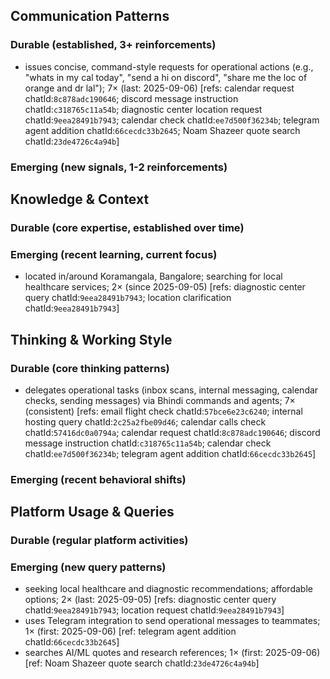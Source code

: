 ## Communication Patterns
### Durable (established, 3+ reinforcements)
- issues concise, command-style requests for operational actions (e.g., "whats in my cal today", "send a hi on discord", "share me the loc of orange and dr lal"); 7× (last: 2025-09-06) [refs: calendar request chatId:`8c878adc190646`; discord message instruction chatId:`c318765c11a54b`; diagnostic center location request chatId:`9eea28491b7943`; calendar check chatId:`ee7d500f36234b`; telegram agent addition chatId:`66cecdc33b2645`; Noam Shazeer quote search chatId:`23de4726c4a94b`]

### Emerging (new signals, 1-2 reinforcements)

## Knowledge & Context
### Durable (core expertise, established over time)

### Emerging (recent learning, current focus)
- located in/around Koramangala, Bangalore; searching for local healthcare services; 2× (since 2025-09-05) [refs: diagnostic center query chatId:`9eea28491b7943`; location clarification chatId:`9eea28491b7943`]

## Thinking & Working Style
### Durable (core thinking patterns)
- delegates operational tasks (inbox scans, internal messaging, calendar checks, sending messages) via Bhindi commands and agents; 7× (consistent) [refs: email flight check chatId:`57bce6e23c6240`; internal hosting query chatId:`2c25a2fbe09d46`; calendar calls check chatId:`57416dc0a0794a`; calendar request chatId:`8c878adc190646`; discord message instruction chatId:`c318765c11a54b`; calendar check chatId:`ee7d500f36234b`; telegram agent addition chatId:`66cecdc33b2645`]

### Emerging (recent behavioral shifts)

## Platform Usage & Queries
### Durable (regular platform activities)

### Emerging (new query patterns)
- seeking local healthcare and diagnostic recommendations; affordable options; 2× (last: 2025-09-05) [refs: diagnostic center query chatId:`9eea28491b7943`; location request chatId:`9eea28491b7943`]
- uses Telegram integration to send operational messages to teammates; 1× (first: 2025-09-06) [ref: telegram agent addition chatId:`66cecdc33b2645`]
- searches AI/ML quotes and research references; 1× (first: 2025-09-06) [ref: Noam Shazeer quote search chatId:`23de4726c4a94b`]